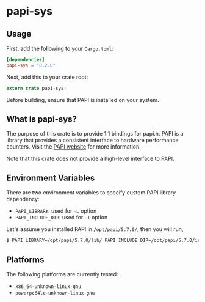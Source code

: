 papi-sys
========

## Usage

First, add the following to your `Cargo.toml`:

```toml
[dependencies]
papi-sys = "0.2.0"
```

Next, add this to your crate root:

```rust
extern crate papi-sys;
```

Before building, ensure that PAPI is installed on your system.

## What is papi-sys?

The purpose of this crate is to provide 1:1 bindings for papi.h.
PAPI is a library that provides a consistent interface to hardware performance
counters. Visit the [PAPI website](http://icl.utk.edu/papi) for more information.

Note that this crate does not provide a high-level interface to PAPI.

## Environment Variables

There are two environment variables to specify custom PAPI library dependency:
- `PAPI_LIBRARY`: used for `-L` option
- `PAPI_INCLUDE_DIR`: used for `-I` option

Let's assume you installed PAPI in `/opt/papi/5.7.0/`, then you will run,
```bash
$ PAPI_LIBRARY=/opt/papi/5.7.0/lib/ PAPI_INCLUDE_DIR=/opt/papi/5.7.0/include/ cargo build
```

## Platforms

The following platforms are currently tested:

* `x86_64-unknown-linux-gnu`
* `powerpc64le-unknown-linux-gnu`

